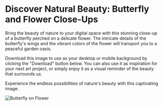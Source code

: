<!--font:Poppins-->

# Discover Natural Beauty: Butterfly and Flower Close-Ups

Bring the beauty of nature to your digital space with this stunning close-up of a butterfly perched on a delicate flower. The intricate details of the butterfly's wings and the vibrant colors of the flower will transport you to a peaceful garden oasis.

Download this image to use as your desktop or mobile background by clicking the "Download" button below. You can also use it as inspiration for your next art project, or simply enjoy it as a visual reminder of the beauty that surrounds us.

Experience the endless possibilities of nature's beauty with this captivating image.

![Butterfly on Flower](https://example.com/butterfly-flower.jpg)

<!--

Write me markdown content of website with wallpaper:

"A close-up of a butterfly on a flower"

The header of the page should not be copy of the text but rather a real content of the website which is using this wallpaper.


---


# Butterfly and Flower Wallpaper

Decorate your desktop or mobile screen with this stunning close-up of a butterfly on a flower. The vibrant colors and intricate details of the butterfly's wings and the delicate petals of the flower will bring a touch of nature to your digital space.

To download the wallpaper, simply click the "Download" button below and save the image to your device. You can then set it as your wallpaper or lock screen background to enjoy the beauty of nature every time you use your device.

Download now and add a splash of color and life to your digital world! 

![Butterfly on Flower](https://example.com/butterfly-flower-wallpaper.jpg)


---


Heading should not include word "wallpaper". The website should not be about the wallpaper itself, wallpaper is just a related background, rewrite whole content.


---


# Discover the Beauty of Nature with a Close-Up of a Butterfly on a Flower

Immerse yourself in the wonders of nature with this stunning close-up of a butterfly perched on a delicate flower. The intricate details of the butterfly's wings and the vibrant colors of the flower will transport you to a peaceful garden oasis.

Use this image as your desktop or mobile background to bring a touch of nature to your digital space. Simply click the "Download" button below to save the image to your device and set it as your wallpaper or lock screen background.

But why stop at just a wallpaper? Use this beautiful image as inspiration for your next art project, or simply enjoy it as a visual reminder of the beauty that surrounds us.

Download now and discover the endless possibilities of nature's beauty! 

![Butterfly on Flower](https://example.com/butterfly-flower.jpg)


---


Heading is too long, rewrite whole content.


---


# Butterfly and Flower: A Stunning Close-Up of Nature's Beauty

Experience the breathtaking beauty of nature with this stunning close-up of a butterfly perched on a delicate flower. The intricate details of the butterfly's wings and the vibrant colors of the flower will transport you to a peaceful garden oasis.

Use this image as your desktop or mobile background to bring a touch of nature to your digital space. Simply click the "Download" button below to save the image to your device and set it as your wallpaper or lock screen background.

But why stop at just a wallpaper? Let this beautiful image inspire you to explore the outdoors, take up photography, or simply appreciate the natural world around us.

Download now and discover the endless possibilities of nature's beauty! 

![Butterfly on Flower](https://example.com/butterfly-flower.jpg)


---


Heading is too long, rewrite whole content.


---


# Discover the Beauty of Nature with a Butterfly and Flower Close-Up

Bring the beauty of nature to your digital space with this stunning close-up of a butterfly perched on a delicate flower. The intricate details of the butterfly's wings and the vibrant colors of the flower will transport you to a peaceful garden oasis.

Download this image to use as your desktop or mobile background by clicking the "Download" button below. You can also use it as inspiration for your next art project, or simply enjoy it as a visual reminder of the beauty that surrounds us.

Experience the endless possibilities of nature's beauty with this captivating image.

![Butterfly on Flower](https://example.com/butterfly-flower.jpg)


---


Write me a Google font which is best fitting for the website.

Pick from the list:
- Dancing Script
- Montserrat
- Open Sans
- Playfair Display
- Barlow Condensed
- Poppins
- Lobster
- Roboto
- Exo 2
- Inter
- Alegreya
- Futura
- IBM Plex Sans
- Great Vibes
- Raleway
- Orbitron
- Lato


Write just the font name nothing else.


---


Poppins

-->

